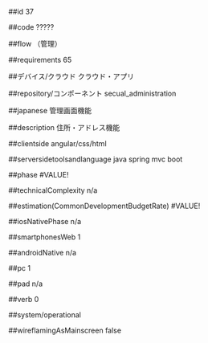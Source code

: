 ##id
37

##code
?????

##flow
（管理）

##requirements
65

##デバイス/クラウド
クラウド・アプリ

##repository/コンポーネント
secual_administration

##japanese
管理画面機能

##description
住所・アドレス機能

##clientside
angular/css/html

##serversidetoolsandlanguage
java spring mvc boot

##phase
#VALUE!

##technicalComplexity
n/a

##estimation(CommonDevelopmentBudgetRate)
#VALUE!

##iosNativePhase
n/a

##smartphonesWeb
1

##androidNative
n/a

##pc
1

##pad
n/a

##verb
0

##system/operational


##wireflamingAsMainscreen
false